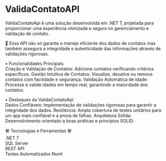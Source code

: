 # ValidaContatoAPI
ValidaContatoApi é uma solução desenvolvida em .NET 7, projetada para proporcionar uma experiência otimizada e segura no gerenciamento e validação de contato.

🚀 Essa API não só garante o manejo eficiente dos dados de contatos mas também assegura a integridade e autenticidade das informações através de validações rigorosas.

• Funcionalidades Principais
<br>
Criação e Validação de Contatos: Adicione contatos verificando critérios específicos. 
Gestão Intuitiva de Contatos: Visualize, desative ou remova contatos com facilidade e segurança. 
Validação Automática de Idade: Processe e valide idades em tempo real, garantindo a maioridade dos contatos.

• Destaques da ValidaContatoApi
<br>
Dados Confiáveis: Implementação de validações rigorosas para garantir a integridade dos dados. 
Resiliência: Ampla cobertura de testes unitários para um app mais confiável e a prova de falhas. 
Arquitetura Sólida: Desenvolvimento orientado a boas práticas e princípios SOLID. 

🛠 Tecnologias e Ferramentas 🛠 
<br>
.NET 7 <br>
SQL Server <br>
REST API <br>
Testes Automatizados Nunit
